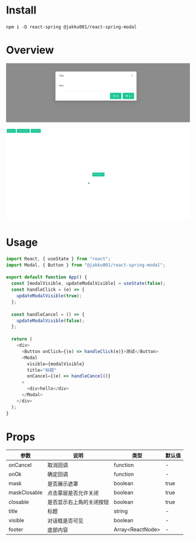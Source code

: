 # Install

`npm i -D react-spring @jakku001/react-spring-modal`

# Overview

![overview](/info/img/overview.png)

![operategif](/info/img/operate.gif)

# Usage

```js
import React, { useState } from "react";
import Modal, { Button } from "@jakku001/react-spring-modal";

export default function App() {
  const [modalVisible, updateModalVisible] = useState(false);
  const handleClick = (e) => {
    updateModalVisible(true);
  };

  const handleCancel = () => {
    updateModalVisible(false);
  };

  return (
    <div>
      <Button onClick={(e) => handleClick(e)}>测试</Button>
      <Modal
        visible={modalVisible}
        title="标题"
        onCancel={(e) => handleCancel()}
      >
        <div>hello</div>
      </Modal>
    </div>
  );
}
```

# Props

|参数|说明|类型|默认值|
|--|--|--|--|
|onCancel|取消回调|function|-|
|onOk|确定回调|function|-|
|mask|是否展示遮罩|boolean|true|
|maskClosable|点击蒙层是否允许关闭|boolean|true|
|closable|是否显示右上角的关闭按钮|boolean|true|
|title|标题|string|-|
|visible|对话框是否可见|boolean|-|
|footer|底部内容|Array\<ReactNode\>|-|

